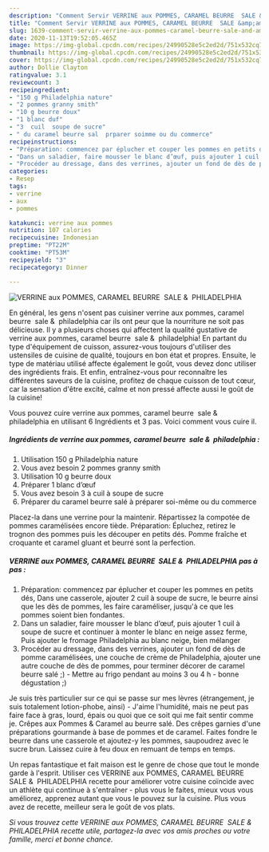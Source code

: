 ```yaml
---
description: "Comment Servir VERRINE aux POMMES, CARAMEL BEURRE  SALE &amp;amp;  PHILADELPHIA"
title: "Comment Servir VERRINE aux POMMES, CARAMEL BEURRE  SALE &amp;amp;  PHILADELPHIA"
slug: 1639-comment-servir-verrine-aux-pommes-caramel-beurre-sale-and-amp-philadelphia
date: 2020-11-13T19:52:05.465Z
image: https://img-global.cpcdn.com/recipes/24990528e5c2ed2d/751x532cq70/verrine-aux-pommes-caramel-beurre-sale-philadelphia-photo-principale-de-la-recette.jpg
thumbnail: https://img-global.cpcdn.com/recipes/24990528e5c2ed2d/751x532cq70/verrine-aux-pommes-caramel-beurre-sale-philadelphia-photo-principale-de-la-recette.jpg
cover: https://img-global.cpcdn.com/recipes/24990528e5c2ed2d/751x532cq70/verrine-aux-pommes-caramel-beurre-sale-philadelphia-photo-principale-de-la-recette.jpg
author: Dollie Clayton
ratingvalue: 3.1
reviewcount: 3
recipeingredient:
- "150 g Philadelphia nature"
- "2 pommes granny smith"
- "10 g beurre doux"
- "1 blanc duf"
- "3  cuil  soupe de sucre"
- " du caramel beurre sal  prparer soimme ou du commerce"
recipeinstructions:
- "Préparation: commencez par éplucher et couper les pommes en petits dés, Dans une casserole, ajouter 2 cuil à soupe de sucre, le beurre ainsi que les dès de pommes, les faire caraméliser, jusqu&#39;à ce que les pommes soient bien fondantes."
- "Dans un saladier, faire mousser le blanc d’œuf, puis ajouter 1 cuil à soupe de sucre et continuer à monter le blanc en neige assez ferme, Puis ajouter le fromage Philadelphia au blanc neige, bien mélanger"
- "Procéder au dressage, dans des verrines, ajouter un fond de dès de pomme caramélisées, une couche de crème de Philadelphia, ajouter une autre couche de dès de pommes, pour terminer décorer de caramel beurre salé ;) Mettre au frigo pendant au moins 3 ou 4 h bonne dégustation ;)"
categories:
- Resep
tags:
- verrine
- aux
- pommes

katakunci: verrine aux pommes 
nutrition: 107 calories
recipecuisine: Indonesian
preptime: "PT22M"
cooktime: "PT53M"
recipeyield: "3"
recipecategory: Dinner

---
```



![VERRINE aux POMMES, CARAMEL BEURRE  SALE &amp;  PHILADELPHIA](https://img-global.cpcdn.com/recipes/24990528e5c2ed2d/751x532cq70/verrine-aux-pommes-caramel-beurre-sale-philadelphia-photo-principale-de-la-recette.jpg)

En général, les gens n'osent pas cuisiner verrine aux pommes, caramel beurre  sale &amp;  philadelphia car ils ont peur que la nourriture ne soit pas délicieuse. Il y a plusieurs choses qui affectent la qualité gustative de verrine aux pommes, caramel beurre  sale &amp;  philadelphia! En partant du type d'équipement de cuisson, assurez-vous toujours d'utiliser des ustensiles de cuisine de qualité, toujours en bon état et propres. Ensuite, le type de matériau utilisé affecte également le goût, vous devez donc utiliser des ingrédients frais. Et enfin, entraînez-vous pour reconnaître les différentes saveurs de la cuisine, profitez de chaque cuisson de tout cœur, car la sensation d'être excité, calme et non pressé affecte aussi le goût de la cuisine!

<!--inarticleads1-->

Vous pouvez cuire verrine aux pommes, caramel beurre  sale &amp;  philadelphia en utilisant 6 Ingrédients et 3 pas. Voici comment vous cuire il.

##### Ingrédients de verrine aux pommes, caramel beurre  sale &amp;  philadelphia :

1. Utilisation 150 g Philadelphia nature
1. Vous avez besoin 2 pommes granny smith
1. Utilisation 10 g beurre doux
1. Préparer 1 blanc d’œuf
1. Vous avez besoin 3 à cuil à soupe de sucre
1. Préparer  du caramel beurre salé à préparer soi-même ou du commerce


Placez-la dans une verrine pour la maintenir. Répartissez la compotée de pommes caramélisées encore tiède. Préparation: Épluchez, retirez le trognon des pommes puis les découper en petits dés. Pomme fraîche et croquante et caramel gluant et beurré sont la perfection. 

<!--inarticleads2-->

##### VERRINE aux POMMES, CARAMEL BEURRE  SALE &amp;  PHILADELPHIA pas à pas :

1. Préparation: commencez par éplucher et couper les pommes en petits dés, Dans une casserole, ajouter 2 cuil à soupe de sucre, le beurre ainsi que les dès de pommes, les faire caraméliser, jusqu&#39;à ce que les pommes soient bien fondantes.
1. Dans un saladier, faire mousser le blanc d’œuf, puis ajouter 1 cuil à soupe de sucre et continuer à monter le blanc en neige assez ferme, Puis ajouter le fromage Philadelphia au blanc neige, bien mélanger
1. Procéder au dressage, dans des verrines, ajouter un fond de dès de pomme caramélisées, une couche de crème de Philadelphia, ajouter une autre couche de dès de pommes, pour terminer décorer de caramel beurre salé ;) - Mettre au frigo pendant au moins 3 ou 4 h - bonne dégustation ;)


Je suis très particulier sur ce qui se passe sur mes lèvres (étrangement, je suis totalement lotion-phobe, ainsi) - J&#39;aime l&#39;humidité, mais ne peut pas faire face à gras, lourd, épais ou quoi que ce soit qui me fait sentir comme je. Crêpes aux Pommes &amp; Caramel au beurre salé. Des crêpes garnies d&#39;une préparations gourmande à base de pommes et de caramel. Faites fondre le beurre dans une casserole et ajoutez-y les pommes, saupoudrez avec le sucre brun. Laissez cuire à feu doux en remuant de temps en temps. 

<!--inarticleads1-->

<p>
Un repas fantastique et fait maison est le genre de chose que tout le monde garde à l'esprit. Utiliser ces VERRINE aux POMMES, CARAMEL BEURRE  SALE &amp;  PHILADELPHIA recette pour améliorer votre cuisine coïncide avec un athlète qui continue à s'entraîner - plus vous le faites, mieux vous vous améliorez, apprenez autant que vous le pouvez sur la cuisine. Plus vous avez de recette, meilleur sera le goût de vos plats.
</p>

<p>
<i>Si vous trouvez cette VERRINE aux POMMES, CARAMEL BEURRE  SALE &amp;  PHILADELPHIA recette utile, partagez-la avec vos amis proches ou votre famille, merci et bonne chance.</i>
</p>
